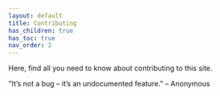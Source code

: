 ```yaml
---
layout: default
title: Contributing
has_children: true
has_toc: true
nav_order: 2
---
```


Here, find all you need to know about contributing to this site.

"It’s not a bug – it’s an undocumented feature." – Anonymous

